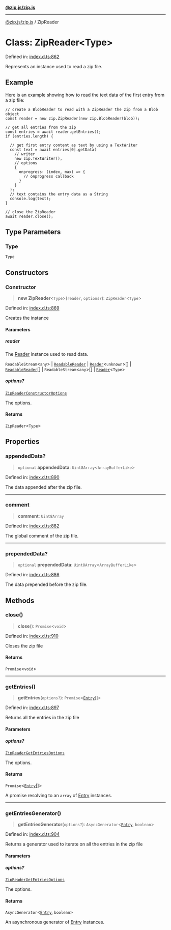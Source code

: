 [**@zip.js/zip.js**](../README.md)

***

[@zip.js/zip.js](../globals.md) / ZipReader

# Class: ZipReader\<Type\>

Defined in: [index.d.ts:862](https://github.com/gildas-lormeau/zip.js/blob/71d0cfc32ac4da8ab21f65731cd6bc5601268bd6/index.d.ts#L862)

Represents an instance used to read a zip file.

## Example

Here is an example showing how to read the text data of the first entry from a zip file:
```
// create a BlobReader to read with a ZipReader the zip from a Blob object
const reader = new zip.ZipReader(new zip.BlobReader(blob));

// get all entries from the zip
const entries = await reader.getEntries();
if (entries.length) {

  // get first entry content as text by using a TextWriter
  const text = await entries[0].getData(
    // writer
    new zip.TextWriter(),
    // options
    {
      onprogress: (index, max) => {
        // onprogress callback
      }
    }
  );
  // text contains the entry data as a String
  console.log(text);
}

// close the ZipReader
await reader.close();
```

## Type Parameters

### Type

`Type`

## Constructors

### Constructor

> **new ZipReader**\<`Type`\>(`reader`, `options?`): `ZipReader`\<`Type`\>

Defined in: [index.d.ts:869](https://github.com/gildas-lormeau/zip.js/blob/71d0cfc32ac4da8ab21f65731cd6bc5601268bd6/index.d.ts#L869)

Creates the instance

#### Parameters

##### reader

The [Reader](Reader.md) instance used to read data.

`ReadableStream`\<`any`\> | [`ReadableReader`](../interfaces/ReadableReader.md) | [`Reader`](Reader.md)\<`unknown`\>[] | [`ReadableReader`](../interfaces/ReadableReader.md)[] | `ReadableStream`\<`any`\>[] | [`Reader`](Reader.md)\<`Type`\>

##### options?

[`ZipReaderConstructorOptions`](../interfaces/ZipReaderConstructorOptions.md)

The options.

#### Returns

`ZipReader`\<`Type`\>

## Properties

### appendedData?

> `optional` **appendedData**: `Uint8Array`\<`ArrayBufferLike`\>

Defined in: [index.d.ts:890](https://github.com/gildas-lormeau/zip.js/blob/71d0cfc32ac4da8ab21f65731cd6bc5601268bd6/index.d.ts#L890)

The data appended after the zip file.

***

### comment

> **comment**: `Uint8Array`

Defined in: [index.d.ts:882](https://github.com/gildas-lormeau/zip.js/blob/71d0cfc32ac4da8ab21f65731cd6bc5601268bd6/index.d.ts#L882)

The global comment of the zip file.

***

### prependedData?

> `optional` **prependedData**: `Uint8Array`\<`ArrayBufferLike`\>

Defined in: [index.d.ts:886](https://github.com/gildas-lormeau/zip.js/blob/71d0cfc32ac4da8ab21f65731cd6bc5601268bd6/index.d.ts#L886)

The data prepended before the zip file.

## Methods

### close()

> **close**(): `Promise`\<`void`\>

Defined in: [index.d.ts:910](https://github.com/gildas-lormeau/zip.js/blob/71d0cfc32ac4da8ab21f65731cd6bc5601268bd6/index.d.ts#L910)

Closes the zip file

#### Returns

`Promise`\<`void`\>

***

### getEntries()

> **getEntries**(`options?`): `Promise`\<[`Entry`](../type-aliases/Entry.md)[]\>

Defined in: [index.d.ts:897](https://github.com/gildas-lormeau/zip.js/blob/71d0cfc32ac4da8ab21f65731cd6bc5601268bd6/index.d.ts#L897)

Returns all the entries in the zip file

#### Parameters

##### options?

[`ZipReaderGetEntriesOptions`](../interfaces/ZipReaderGetEntriesOptions.md)

The options.

#### Returns

`Promise`\<[`Entry`](../type-aliases/Entry.md)[]\>

A promise resolving to an `array` of [Entry](../type-aliases/Entry.md) instances.

***

### getEntriesGenerator()

> **getEntriesGenerator**(`options?`): `AsyncGenerator`\<[`Entry`](../type-aliases/Entry.md), `boolean`\>

Defined in: [index.d.ts:904](https://github.com/gildas-lormeau/zip.js/blob/71d0cfc32ac4da8ab21f65731cd6bc5601268bd6/index.d.ts#L904)

Returns a generator used to iterate on all the entries in the zip file

#### Parameters

##### options?

[`ZipReaderGetEntriesOptions`](../interfaces/ZipReaderGetEntriesOptions.md)

The options.

#### Returns

`AsyncGenerator`\<[`Entry`](../type-aliases/Entry.md), `boolean`\>

An asynchronous generator of [Entry](../type-aliases/Entry.md) instances.
